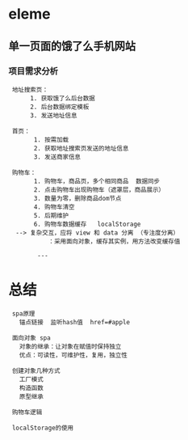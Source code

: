# eleme
## 单一页面的饿了么手机网站
 
### 项目需求分析

     地址搜索页：
          1. 获取饿了么后台数据
          2. 后台数据绑定模板
          3. 发送地址信息
         
     首页：
           1. 按需加载
           2. 获取地址搜索页发送的地址信息
           3. 发送商家信息
               
     购物车：
           1. 购物车，商品页，多个相同商品  数据同步
           2. 点击购物车出现购物车（遮罩层，商品展示）
           3. 数量为零，删除商品dom节点
           4. 购物车清空
           5. 后期维护
           6. 购物车数据缓存   localStorage
      --> 复杂交互，应将 view 和 data 分离 （专注度分离）
               ：采用面向对象，缓存其实例，用方法改变缓存值
            
            ---
 # 总结
     spa原理
       锚点链接  监听hash值  href=#apple
 
     面向对象 spa
       对象的继承：让对象在赋值时保持独立
       优点：可读性，可维护性，复用，独立性
       
     创建对象几种方式
       工厂模式
       构造函数
       原型继承
       
     购物车逻辑
     
     localStorage的使用
